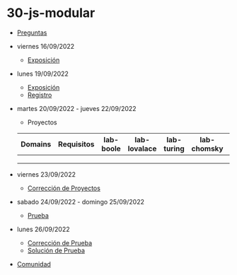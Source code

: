 # 30-js-modular

- [Preguntas](https://escuela.it/cursos/curso-recurrencia-desarrollo-software/clase/patron)
- viernes 16/09/2022
  - [Exposición](https://escuela.it/cursos/curso-recurrencia-desarrollo-software/clase/patron)
- lunes 19/09/2022
  - [Exposición](https://escuela.it/cursos/curso-recurrencia-desarrollo-software/clase/patron)
  - [Registro](https://forms.gle/pA2QvsW32P4KtTD77)
- martes 20/09/2022 - jueves 22/09/2022
  - Proyectos
  
  |Domains|Requisitos|lab-boole|lab-lovalace|lab-turing|lab-chomsky|lab-bernersLee|
  |-------|----------|---------|------------|----------|-----------|--------------|
  |       |          |         |            |          |           |              |
  |       |          |         |            |          |           |              |
  |       |          |         |            |          |           |              |
- viernes 23/09/2022
  - [Corrección de Proyectos](https://escuela.it/cursos/curso-recurrencia-desarrollo-software/clase/patron)
- sabado 24/09/2022 - domingo 25/09/2022
  - [Prueba](https://forms.gle/hB9UJoN2PYiexctH8)
- lunes 26/09/2022
  - [Corrección de Prueba](https://escuela.it/cursos/curso-recurrencia-desarrollo-software/clase/patron)
  - [Solución de Prueba](https://docs.google.com/spreadsheets/d/1Uwtqa5VdD5wK2X7eLgkS6_th16aPnsW8pa5Ft2TyLPo/edit#gid=0)
- [Comunidad](https://app.slack.com/client/T02S3KYD464/C02TPRTUWBY)